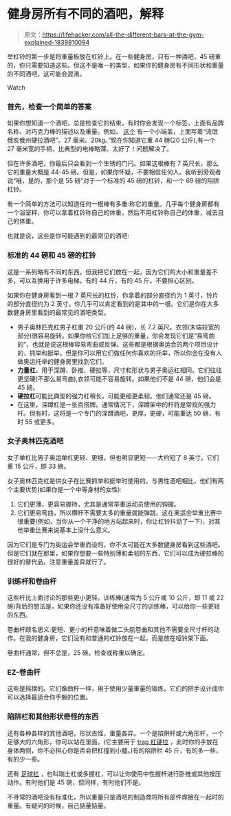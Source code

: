 # 健身房所有不同的酒吧，解释

> 原文：<https://lifehacker.com/all-the-different-bars-at-the-gym-explained-1839810094>

举杠铃的第一步是将重量板放在杠铃上。在一些健身房，只有一种酒吧，45 磅重的，你只需要知道这些。但这不是唯一的类型，如果你的健身房有不同形状和重量的不同酒吧，这可能会混淆。

Watch

### **首先，检查一个简单的答案**

如果你想知道一个酒吧，总是检查它的结束。有时你会发现一个标签，上面有品牌名称、对巧克力棒的描述以及重量。例如， [这个](https://www.roguefitness.com/rogue-ohio-deadlift-bar) 有一个小端盖，上面写着“流氓俄亥俄州硬拉酒吧”。27 毫米。20kg。”现在你知道它重 44 磅(20 公斤),有一个 27 毫米宽的手柄，比典型的电棒略薄。太好了！问题解决了。

但在许多酒吧，你最后只会看到一个生锈的门闩。如果这根棒有 7 英尺长，那么它的重量大概是 44-45 磅。但是，如果你怀疑，不要相信任何人。我听到旁观者说“哦，是的，那个是 55 磅”对于一个标准的 45 磅的杠铃，和一个 69 磅的陷阱杠铃。

有一个简单的方法可以知道任何一根棒有多重:称它的重量。几乎每个健身房都有一个浴室秤，你可以拿着杠铃称自己的体重，然后不用杠铃称自己的体重，减去自己的体重。

也就是说，这些是你可能遇到的最常见的酒吧:

### 标准的 44 磅和 45 磅的杠铃

这是一系列略有不同的东西，但我把它们放在一起，因为它们的大小和重量差不多，可以互换用于许多电梯。有的 44 斤，有的 45 斤。不要担心区别。

如果你在健身房看到一根 7 英尺长的杠铃，你拿着的部分直径约为 1 英寸，铃片的部分直径约为 2 英寸，你几乎可以肯定看到的是其中的一根。它们是你在大多数健身房里看到的最常见的酒吧类型。

*   男子奥林匹克杠男子杠重 20 公斤(约 44 磅)，长 7.2 英尺。衣领(末端较宽的部分)很容易旋转。如果你给它们加上足够的重量，你会发现它们是“易弯曲的”，也就是说这根棒容易弯曲或反弹。这些都是根据奥运会的两个项目设计的，抓举和挺举。但是你可以用它们做任何你喜欢的托举，所以你会在没有人做奥运托举的健身房里找到它们。
*   **力量杠**，用于深蹲、卧推、硬拉等，尺寸和形状与男子奥运杠相同。它们往往更坚硬(不那么易弯曲),衣领可能不容易旋转。如果他们不是 44 磅，他们会是 45 磅。
*   **硬拉杠**可能比典型的强力杠稍长，可能更细更柔韧。他们通常还是 45 磅。
*   在这里，深蹲杠是一张百搭牌。通常情况下，深蹲架中的杆将是常规的强力杆。但有时，这将是一个专门的深蹲酒吧，更厚，更硬，可能重达 50 磅，有时 55 或更多。

### 女子奥林匹克酒吧

女子单杠比男子奥运单杠更轻、更细，但也明显更短——大约短了 8 英寸。它们重 15 公斤，即 33 磅。

女子奥林匹克杠是供女子在比赛抓举和挺举时使用的。与男性酒吧相比，他们有两个主要优势(如果你是一个中等身材的女性):

1.  它们更薄，更容易握持，尤其是通常举重运动员使用的钩握。
2.  它们更易弯曲，所以横杆不需要太多的重量就能弹跳。这在奥运会举重比赛中很重要(例如，当你从一个干净的地方站起来时，你让杠铃抖动了一下)，对其他举重比赛来说基本上没什么意义。

因为它们是专门为奥运会举重而设的，你不太可能在大多数健身房看到这些酒吧。但是它们就在那里，如果你想要一些特别薄和柔韧的东西，它们可以成为硬拉棒的很好的替代品。注意重量差异就行了。

### 训练杆和卷曲杆

这些杆比上面讨论的那些更小更轻。训练棒(通常为 5 公斤或 10 公斤，即 11 或 22 磅)背后的想法是，如果你还没有准备好使用全尺寸的训练棒，可以给你一些更轻的东西。

卷曲杆顾名思义:更短、更小的杆意味着做二头肌卷曲和其他不需要全尺寸杆的动作。在我的健身房，它们没有和普通的杠铃放在一起，而是放在哑铃架下面。

卷曲杆通常，但不总是，25 磅。检查或称重以确定。

### EZ-卷曲杆

这些是摇摆的。它们像曲杆一样，用于使用少量重量的锻炼。它们的把手设计成你可以选择最适合你手腕的位置。

### 陷阱栏和其他形状奇怪的东西

还有各种各样的其他酒吧，形状古怪，重量各异。一个是陷阱杆或六角形杆，一个足够大的六角形，你可以站在里面。(它主要用于 [trap 杠硬拉](https://www.bodybuilding.com/exercises/trap-bar-deadlift) ，此时你的手放在身体两侧，你不必担心你是否会把杠撞到小腿。)有的陷阱栏 45 斤，有的多一些，有的少一些。

还有 [足球杠](https://garagegymlab.com/swiss-bar-benefits/) ，也叫瑞士杠或多握杠，可以让你使用中性握杆进行卧推或其他按压动作。有时他们是 45 磅，但同样，有时他们不是。

不寻常的酒吧没有标准化，所以重量只是酒吧的制造商将所有部件焊接在一起时的重量。有疑问的时候，自己掂量掂量。